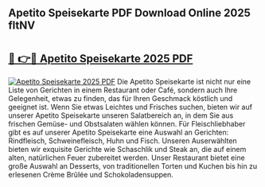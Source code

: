 ## Apetito Speisekarte PDF Download Online 2025 fltNV

# <h2><a href="http://gc95l6u.nevu.top/?p=Apetito+Speisekarte">🔗 👉🔴 Apetito Speisekarte 2025 PDF</a></h2>

[![Apetito Speisekarte 2025 PDF](https://i.imgur.com/dBaPXMq.png)](http://gc95l6u.nevu.top/?p=Apetito+Speisekarte)
Die Apetito Speisekarte ist nicht nur eine Liste von Gerichten in einem Restaurant oder Café, sondern auch Ihre Gelegenheit, etwas zu finden, das für Ihren Geschmack köstlich und geeignet ist. Wenn Sie etwas Leichtes und Frisches suchen, bieten wir auf unserer Apetito Speisekarte unseren Salatbereich an, in dem Sie aus frischen Gemüse- und Obstsalaten wählen können. Für Fleischliebhaber gibt es auf unserer Apetito Speisekarte eine Auswahl an Gerichten: Rindfleisch, Schweinefleisch, Huhn und Fisch. Unseren Auserwählten bieten wir exquisite Gerichte wie Schaschlik und Steak an, die auf einem alten, natürlichen Feuer zubereitet werden. Unser Restaurant bietet eine große Auswahl an Desserts, von traditionellen Torten und Kuchen bis hin zu erlesenen Crème Brûlée und Schokoladensuppen.
